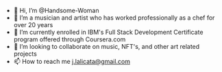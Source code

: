 - 👋 Hi, I’m @Handsome-Woman
- 👀 I’m a musician and artist who has worked professionally as a chef for over 20 years
- 🌱 I’m currently enrolled in IBM's Full Stack Development Certificate program offered through Coursera.com
- 💞️ I’m looking to collaborate on music, NFT's, and other art related projects
- 📫 How to reach me j.lalicata@gmail.com

<!---
Handsome-Woman/Handsome-Woman is a ✨ special ✨ repository because its `README.md` (this file) appears on your GitHub profile.
You can click the Preview link to take a look at your changes.
--->
